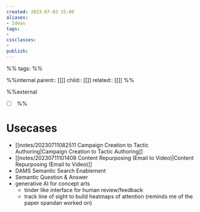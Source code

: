 ```yaml
---
created: 2023-07-03 15:09
aliases: 
- Ideas
tags:
- 
cssclasses:
- 
publish:
---
```


%% 
tags: 
%%

%%internal
parent:: [[]]
child:: [[]]
related:: [[]]
%%

%%external
- [ ] []()
%%

# Usecases

- [[notes/20230711082511 Campaign Creation to Tactic Authoring|Campaign Creation to Tactic Authoring]]
- [[notes/20230711101408 Content Repurposing (Email to Video)|Content Repurposing (Email to Video)]]
- DAMS Semantic Search Enablement
- Semantic Question & Answer
- generative AI for concept arts
  - tinder like interface for human review/feedback
  - track line of sight to build heatmaps of attention (reminds me of the paper spandan worked on)
